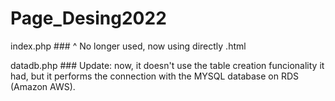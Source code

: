 # Page_Desing2022

index.php ### 
^ No longer used, now using directly .html


datadb.php ### 
Update: now, it doesn't use the table creation funcionality it had, but it performs the connection with the MYSQL database on RDS (Amazon AWS).
